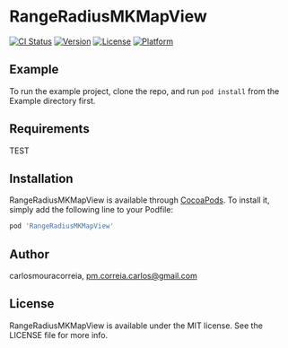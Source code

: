 # RangeRadiusMKMapView

[![CI Status](http://img.shields.io/travis/carlosmouracorreia/RangeRadiusMKMapView.svg?style=flat)](https://travis-ci.org/carlosmouracorreia/RangeRadiusMKMapView)
[![Version](https://img.shields.io/cocoapods/v/RangeRadiusMKMapView.svg?style=flat)](http://cocoapods.org/pods/RangeRadiusMKMapView)
[![License](https://img.shields.io/cocoapods/l/RangeRadiusMKMapView.svg?style=flat)](http://cocoapods.org/pods/RangeRadiusMKMapView)
[![Platform](https://img.shields.io/cocoapods/p/RangeRadiusMKMapView.svg?style=flat)](http://cocoapods.org/pods/RangeRadiusMKMapView)

## Example

To run the example project, clone the repo, and run `pod install` from the Example directory first.

## Requirements

TEST

## Installation

RangeRadiusMKMapView is available through [CocoaPods](http://cocoapods.org). To install
it, simply add the following line to your Podfile:

```ruby
pod 'RangeRadiusMKMapView'
```

## Author

carlosmouracorreia, pm.correia.carlos@gmail.com

## License

RangeRadiusMKMapView is available under the MIT license. See the LICENSE file for more info.
